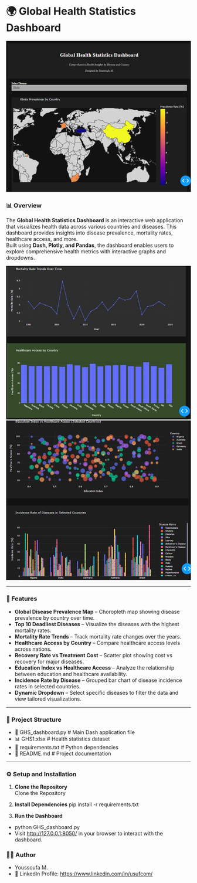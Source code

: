 # 🌍 Global Health Statistics Dashboard  

![Global Health Statistics Dashboard Screenshot1](images/ScreenCap1.jpeg)

### 📊 Overview  
The **Global Health Statistics Dashboard** is an interactive web application that visualizes health data across various countries and diseases. This dashboard provides insights into disease prevalence, mortality rates, healthcare access, and more.  
Built using **Dash, Plotly, and Pandas**, the dashboard enables users to explore comprehensive health metrics with interactive graphs and dropdowns.  

![Global Health Statistics Dashboard Screenshot2](images/ScreenCap2.jpeg)
![Global Health Statistics Dashboard Screenshot3](images/ScreenCap3.jpeg)



---

### 🚀 Features  
- **Global Disease Prevalence Map** – Choropleth map showing disease prevalence by country over time.  
- **Top 10 Deadliest Diseases** – Visualize the diseases with the highest mortality rates.  
- **Mortality Rate Trends** – Track mortality rate changes over the years.  
- **Healthcare Access by Country** – Compare healthcare access levels across nations.  
- **Recovery Rate vs Treatment Cost** – Scatter plot showing cost vs recovery for major diseases.  
- **Education Index vs Healthcare Access** – Analyze the relationship between education and healthcare availability.  
- **Incidence Rate by Disease** – Grouped bar chart of disease incidence rates in selected countries.  
- **Dynamic Dropdown** – Select specific diseases to filter the data and view tailored visualizations.  

---

### 📂 Project Structure  
- 📄 GHS_dashboard.py # Main Dash application file
- 📊 GHS1.xlsx # Health statistics dataset
- 📄 requirements.txt # Python dependencies
- 📜 README.md # Project documentation

---

### ⚙️ Setup and Installation  

1. **Clone the Repository**  
Clone the Repository

3. **Install Dependencies**
pip install -r requirements.txt

4. **Run the Dashboard**
- python GHS_dashboard.py
- Visit http://127.0.0.1:8050/ in your browser to interact with the dashboard.

### 👨‍💻 Author
- Youssoufa M.
- 🔗 LinkedIn Profile: https://www.linkedin.com/in/usufcom/
